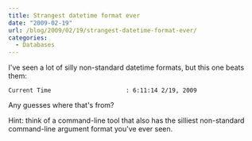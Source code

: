 ```yaml
---
title: Strangest datetime format ever
date: "2009-02-19"
url: /blog/2009/02/19/strangest-datetime-format-ever/
categories:
  - Databases
---
```

I've seen a lot of silly non-standard datetime formats, but this one beats them:

```
Current Time                     : 6:11:14 2/19, 2009
```

Any guesses where that's from?

Hint: think of a command-line tool that also has the silliest non-standard command-line argument format you've ever seen.


